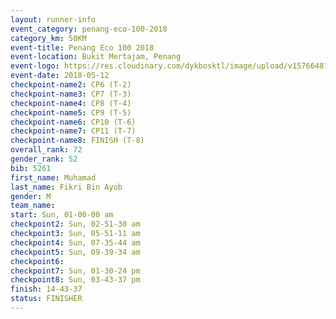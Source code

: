 ```yaml
--- 
layout: runner-info 
event_category: penang-eco-100-2018 
category_km: 50KM 
event-title: Penang Eco 100 2018 
event-location: Bukit Mertajam, Penang 
event-logo: https://res.cloudinary.com/dykbosktl/image/upload/v1576648106/Logo/Logo_lovxhg.jpg 
event-date: 2018-05-12 
checkpoint-name2: CP6 (T-2) 
checkpoint-name3: CP7 (T-3) 
checkpoint-name4: CP8 (T-4) 
checkpoint-name5: CP9 (T-5) 
checkpoint-name6: CP10 (T-6) 
checkpoint-name7: CP11 (T-7) 
checkpoint-name8: FINISH (T-8) 
overall_rank: 72
gender_rank: 52
bib: 5261
first_name: Muhamad
last_name: Fikri Bin Ayob
gender: M
team_name: 
start: Sun, 01-00-00 am
checkpoint2: Sun, 02-51-30 am
checkpoint3: Sun, 05-51-11 am
checkpoint4: Sun, 07-35-44 am
checkpoint5: Sun, 09-39-34 am
checkpoint6: 
checkpoint7: Sun, 01-30-24 pm
checkpoint8: Sun, 03-43-37 pm
finish: 14-43-37
status: FINISHER
--- 
```

